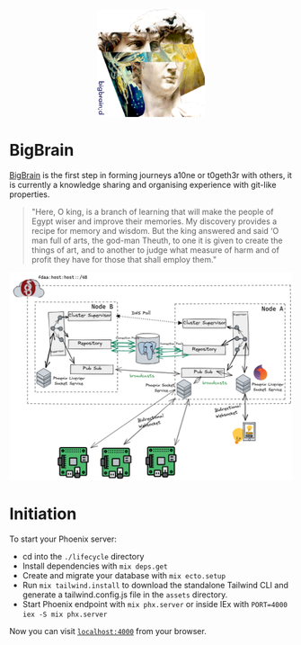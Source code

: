 <p align="center">
<img src="https://raw.githubusercontent.com/BigBraind/kairos/develop/lifecycle/priv/static/images/bigbrainlogo.png">
</p>

# BigBrain

[BigBrain](https://bigbrain.fly.dev/start) is the first step in forming journeys a10ne or t0geth3r with others, it is currently a knowledge sharing and organising experience with git-like properties.

> "Here, O king, is a branch of learning that will make the people of Egypt wiser and improve their memories. My discovery provides a recipe for memory and wisdom. But the king answered and said ‘O man full of arts, the god-man Theuth, to one it is given to create the things of art, and to another to judge what measure of harm and of profit they have for those that shall employ them."


<p align="center">
<img src="https://raw.githubusercontent.com/BigBraind/kairos/develop/lifecycle/priv/static/images/architecture.png">
</p>

# Initiation

To start your Phoenix server:

  * cd into the `./lifecycle` directory
  * Install dependencies with `mix deps.get`
  * Create and migrate your database with `mix ecto.setup`
  * Run `mix tailwind.install` to download the standalone Tailwind CLI and generate a tailwind.config.js file in the `assets` directory.
  * Start Phoenix endpoint with `mix phx.server` or inside IEx with `PORT=4000 iex -S mix phx.server`

Now you can visit [`localhost:4000`](http://localhost:4000) from your browser.

